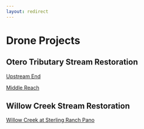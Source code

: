 ```yaml
---
layout: redirect
---
```

# Drone Projects

## Otero Tributary Stream Restoration
[Upstream End](https://www.iconeng.com/project/drone/otero-tributary/us/index.html)

[Middle Reach](https://www.iconeng.com/project/drone/otero-tributary/mid/index.html)

## Willow Creek Stream Restoration
[Willow Creek at Sterling Ranch Pano](../project\drone\willow-creek-sterling-ranch\app-files\index.html)
